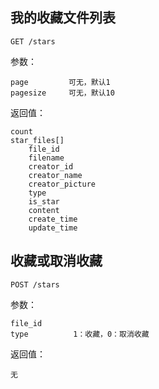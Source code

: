 ## 我的收藏文件列表
	
	GET /stars
	
参数：

	page         可无，默认1
	pagesize     可无，默认10
	
返回值：
    
    count
	star_files[]
        file_id
        filename
        creator_id
        creator_name
        creator_picture
        type
        is_star
        content
        create_time
        update_time
        
	
## 收藏或取消收藏

	POST /stars
	
参数：

	file_id
	type          1：收藏，0：取消收藏
	
返回值：

    无
	
